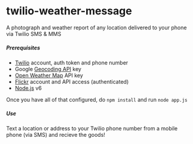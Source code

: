 # twilio-weather-message

A photograph and weather report of any location delivered to your phone via Twilio SMS & MMS

##### Prerequisites

  - [Twilio] account, auth token and phone number
  - Google [Geocoding API] key
  - [Open Weather Map] API key
  - [Flickr] account and API access (authenticated)
  - [Node.js] v6

Once you have all of that configured, do `npm install` and run `node app.js`

##### Use

Text a location or address to your Twilio phone number from a mobile phone (via SMS) and recieve the goods!


  [Twilio]: <https://www.twilio.com>
  [Geocoding API]: <https://developers.google.com/maps/documentation/geocoding/get-api-key>
  [Open Weather Map]: <https://home.openweathermap.org/>
  [Flickr]: <https://www.flickr.com/services/api/>
  [Node.js]: <https://nodejs.org/>
